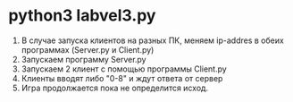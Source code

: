# python3 labvel3.py
1. В случае запуска клиентов на разных ПК, меняем ip-addres в обеих программах (Server.py и Client.py)
2. Запускаем программу Server.py
3. Запускаем 2 клиент с помощью программы Client.py
4. Клиенты вводят либо "0-8" и ждут ответа от сервер
5. Игра продолжается пока не определится исход.
